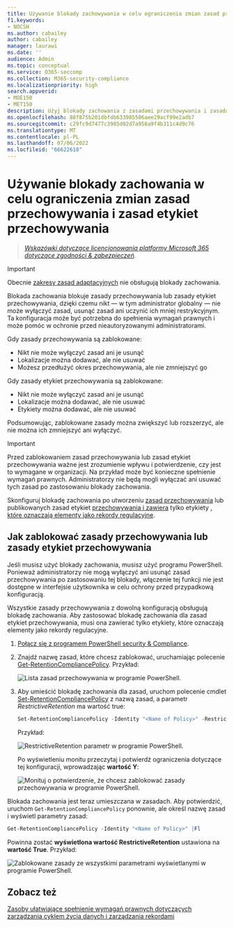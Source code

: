 ```yaml
---
title: Używanie blokady zachowywania w celu ograniczenia zmian zasad przechowywania
f1.keywords:
- NOCSH
ms.author: cabailey
author: cabailey
manager: laurawi
ms.date: ''
audience: Admin
ms.topic: conceptual
ms.service: O365-seccomp
ms.collection: M365-security-compliance
ms.localizationpriority: high
search.appverid:
- MOE150
- MET150
description: Użyj blokady zachowania z zasadami przechowywania i zasadami etykiet przechowywania, aby pomóc w spełnieniu wymagań prawnych i ochronie przed nieautoryzowanymi administratorami.
ms.openlocfilehash: 88f875b201dbfdb633985506aee29acf99e2adb7
ms.sourcegitcommit: c29fc9d7477c3985d02d7a956a9f4b311c4d9c76
ms.translationtype: MT
ms.contentlocale: pl-PL
ms.lasthandoff: 07/06/2022
ms.locfileid: "66622618"
---
```

# <a name="use-preservation-lock-to-restrict-changes-to-retention-policies-and-retention-label-policies"></a>Używanie blokady zachowania w celu ograniczenia zmian zasad przechowywania i zasad etykiet przechowywania

>*[Wskazówki dotyczące licencjonowania platformy Microsoft 365 dotyczące zgodności & zabezpieczeń](/office365/servicedescriptions/microsoft-365-service-descriptions/microsoft-365-tenantlevel-services-licensing-guidance/microsoft-365-security-compliance-licensing-guidance).*

> [!IMPORTANT]
> Obecnie [zakresy zasad adaptacyjnych](retention.md#adaptive-or-static-policy-scopes-for-retention) nie obsługują blokady zachowania.

Blokada zachowania blokuje zasady przechowywania lub zasady etykiet przechowywania, dzięki czemu nikt — w tym administrator globalny — nie może wyłączyć zasad, usunąć zasad ani uczynić ich mniej restrykcyjnym. Ta konfiguracja może być potrzebna do spełnienia wymagań prawnych i może pomóc w ochronie przed nieautoryzowanymi administratorami.

Gdy zasady przechowywania są zablokowane:

- Nikt nie może wyłączyć zasad ani je usunąć
- Lokalizacje można dodawać, ale nie usuwać
- Możesz przedłużyć okres przechowywania, ale nie zmniejszyć go

Gdy zasady etykiet przechowywania są zablokowane:

- Nikt nie może wyłączyć zasad ani je usunąć
- Lokalizacje można dodawać, ale nie usuwać
- Etykiety można dodawać, ale nie usuwać

Podsumowując, zablokowane zasady można zwiększyć lub rozszerzyć, ale nie można ich zmniejszyć ani wyłączyć.

> [!IMPORTANT]
> Przed zablokowaniem zasad przechowywania lub zasad etykiet przechowywania ważne jest zrozumienie wpływu i potwierdzenie, czy jest to wymagane w organizacji. Na przykład może być konieczne spełnienie wymagań prawnych. Administratorzy nie będą mogli wyłączać ani usuwać tych zasad po zastosowaniu blokady zachowania.

Skonfiguruj blokadę zachowania po utworzeniu [zasad przechowywania](create-retention-policies.md) lub publikowanych zasad etykiet [przechowywania i zawiera](create-apply-retention-labels.md) tylko etykiety [, które oznaczają elementy jako rekordy regulacyjne](records-management.md#records).

## <a name="how-to-lock-a-retention-policy-or-retention-label-policy"></a>Jak zablokować zasady przechowywania lub zasady etykiet przechowywania

Jeśli musisz użyć blokady zachowania, musisz użyć programu PowerShell. Ponieważ administratorzy nie mogą wyłączyć ani usunąć zasad przechowywania po zastosowaniu tej blokady, włączenie tej funkcji nie jest dostępne w interfejsie użytkownika w celu ochrony przed przypadkową konfiguracją.

Wszystkie zasady przechowywania z dowolną konfiguracją obsługują blokadę zachowania. Aby zastosować blokadę zachowania dla zasad etykiet przechowywania, musi ona zawierać tylko etykiety, które oznaczają elementy jako rekordy regulacyjne.

1. [Połącz się z programem PowerShell security & Compliance](/powershell/exchange/connect-to-scc-powershell).

2. Znajdź nazwę zasad, które chcesz zablokować, uruchamiając polecenie [Get-RetentionCompliancePolicy](/powershell/module/exchange/get-retentioncompliancepolicy). Przykład:
    
   ![Lista zasad przechowywania w programie PowerShell.](../media/retention-policy-preservation-lock-get-retentioncompliancepolicy.PNG)

3. Aby umieścić blokadę zachowania dla zasad, uruchom polecenie cmdlet [Set-RetentionCompliancePolicy](/powershell/module/exchange/set-retentioncompliancepolicy) z nazwą zasad, a parametr *RestrictiveRetention* ma wartość true:
    
    ```powershell
    Set-RetentionCompliancePolicy -Identity "<Name of Policy>" -RestrictiveRetention $true
    ```
    
    Przykład:
    
    ![RestrictiveRetention parametr w programie PowerShell.](../media/retention-policy-preservation-lock-restrictiveretention.PNG)
    
     Po wyświetleniu monitu przeczytaj i potwierdź ograniczenia dotyczące tej konfiguracji, wprowadzając **wartość Y**:
    
   ![Monituj o potwierdzenie, że chcesz zablokować zasady przechowywania w programie PowerShell.](../media/retention-policy-preservation-lock-confirmation-prompt.PNG)

Blokada zachowania jest teraz umieszczana w zasadach. Aby potwierdzić, uruchom `Get-RetentionCompliancePolicy` ponownie, ale określ nazwę zasad i wyświetl parametry zasad:

```powershell
Get-RetentionCompliancePolicy -Identity "<Name of Policy>" |Fl
```

Powinna zostać **wyświetlona wartość RestrictiveRetention** ustawiona na **wartość True**. Przykład:

![Zablokowane zasady ze wszystkimi parametrami wyświetlanymi w programie PowerShell.](../media/retention-policy-preservation-lock-locked-policy.PNG)

## <a name="see-also"></a>Zobacz też

[Zasoby ułatwiające spełnienie wymagań prawnych dotyczących zarządzania cyklem życia danych i zarządzania rekordami](retention-regulatory-requirements.md)
